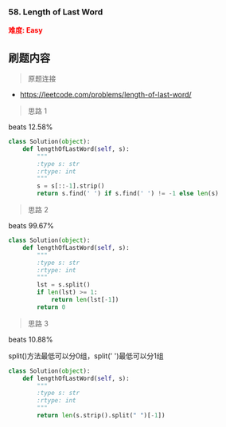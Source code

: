 ### 58. Length of Last Word

**<font color=red>难度: Easy</font>**

## 刷题内容

> 原题连接 
* https://leetcode.com/problems/length-of-last-word/



> 思路 1

beats 12.58%
```python
class Solution(object):
    def lengthOfLastWord(self, s):
        """
        :type s: str
        :rtype: int
        """
        s = s[::-1].strip()
        return s.find(' ') if s.find(' ') != -1 else len(s)
```
> 思路 2

beats 99.67%
```python
class Solution(object):
    def lengthOfLastWord(self, s):
        """
        :type s: str
        :rtype: int
        """
        lst = s.split()
        if len(lst) >= 1:
        	return len(lst[-1])
        return 0
```
> 思路 3

beats 10.88%

split()方法最低可以分0组，split(' ')最低可以分1组
```python
class Solution(object):
    def lengthOfLastWord(self, s):
        """
        :type s: str
        :rtype: int
        """
        return len(s.strip().split(" ")[-1])
```
